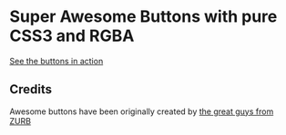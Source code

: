 # Super Awesome Buttons with pure CSS3 and RGBA

[See the buttons in action](http://gr2m.github.com/awesome-buttons/)

## Credits

Awesome buttons have been originally created by [the great guys from ZURB](http://www.zurb.com/article/266/super-awesome-buttons-with-css3-and-rgba)

